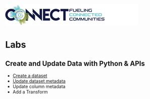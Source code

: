 ![Tyler Connect](https://github.com/aliciatb/connect/blob/master/images/connect_logo.png)
# Labs
## Create and Update Data with Python & APIs
- [Create a dataset](notebooks/create_dataset.ipynb)
- [Update dataset metadata](notebooks/update_dataset_metadata.ipynb)
- Update column metadata
- Add a Transform
